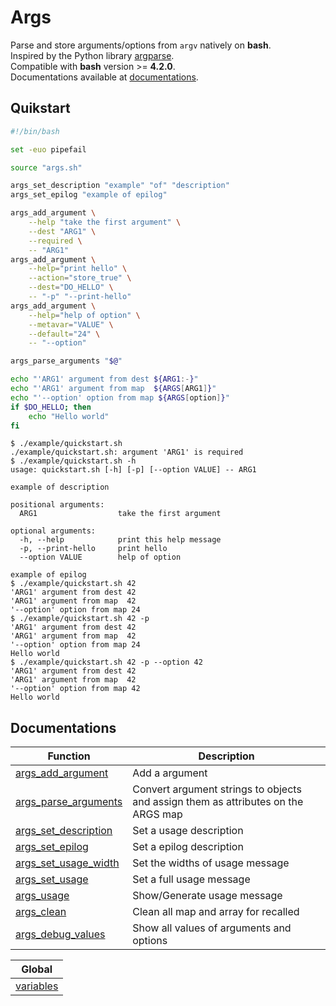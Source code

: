 # Args

Parse and store arguments/options from `argv` natively on **bash**.  
Inspired by the Python library [argparse](https://python.readthedocs.io/en/latest/library/argparse.html).  
Compatible with **bash** version >= **4.2.0**.  
Documentations available at [documentations](#documentations).

## Quikstart

```bash
#!/bin/bash

set -euo pipefail

source "args.sh"

args_set_description "example" "of" "description"
args_set_epilog "example of epilog"

args_add_argument \
    --help "take the first argument" \
    --dest "ARG1" \
    --required \
    -- "ARG1"
args_add_argument \
    --help="print hello" \
    --action="store_true" \
    --dest="DO_HELLO" \
    -- "-p" "--print-hello"
args_add_argument \
    --help="help of option" \
    --metavar="VALUE" \
    --default="24" \
    -- "--option"

args_parse_arguments "$@"

echo "'ARG1' argument from dest ${ARG1:-}"
echo "'ARG1' argument from map  ${ARGS[ARG1]}"
echo "'--option' option from map ${ARGS[option]}"
if $DO_HELLO; then
    echo "Hello world"
fi
```

```
$ ./example/quickstart.sh
./example/quickstart.sh: argument 'ARG1' is required
$ ./example/quickstart.sh -h
usage: quickstart.sh [-h] [-p] [--option VALUE] -- ARG1

example of description

positional arguments:
  ARG1                  take the first argument

optional arguments:
  -h, --help            print this help message
  -p, --print-hello     print hello
  --option VALUE        help of option

example of epilog
$ ./example/quickstart.sh 42
'ARG1' argument from dest 42
'ARG1' argument from map  42
'--option' option from map 24
$ ./example/quickstart.sh 42 -p
'ARG1' argument from dest 42
'ARG1' argument from map  42
'--option' option from map 24
Hello world
$ ./example/quickstart.sh 42 -p --option 42
'ARG1' argument from dest 42
'ARG1' argument from map  42
'--option' option from map 42
Hello world
```

## Documentations

|Function|Description|
|---|---|
|[args_add_argument](docs/functions.md#args_add_argument)|Add a argument|
|[args_parse_arguments](docs/functions.md#args_parse_arguments)|Convert argument strings to objects and assign them as attributes on the ARGS map|
|[args_set_description](docs/functions.md#args_set_description)|Set a usage description|
|[args_set_epilog](docs/functions.md#args_set_epilog)|Set a epilog description|
|[args_set_usage_width](docs/functions.md#args_set_usage_width)|Set the widths of usage message|
|[args_set_usage](docs/functions.md#args_set_usage)|Set a full usage message|
|[args_usage](docs/functions.md#args_usage)|Show/Generate usage message|
|[args_clean](docs/functions.md#args_clean)|Clean all map and array for recalled|
|[args_debug_values](docs/functions.md#args_debug_values)|Show all values of arguments and options|

|Global|
|---|
|[variables](docs/global.md#variables)|
